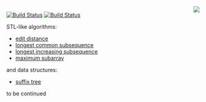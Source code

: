 <img align="right" src="https://user-images.githubusercontent.com/3381451/40880432-5b9e7086-66b9-11e8-9718-4b1ea4eae317.png">

[![Build Status](https://travis-ci.org/storm-ptr/step.svg?branch=master)](https://travis-ci.org/storm-ptr/step)
[![Build Status](https://ci.appveyor.com/api/projects/status/github/storm-ptr/step?svg=true&branch=master)](https://ci.appveyor.com/project/storm-ptr/step/branch/master)

STL-like algorithms:
- [edit distance](https://en.wikipedia.org/wiki/Edit_distance)
- [longest common subsequence](https://en.wikipedia.org/wiki/Longest_common_subsequence_problem)
- [longest increasing subsequence](https://en.wikipedia.org/wiki/Longest_increasing_subsequence)
- [maximum subarray](https://en.wikipedia.org/wiki/Maximum_subarray_problem)

and data structures:
- [suffix tree](https://en.wikipedia.org/wiki/Suffix_tree)

to be continued
